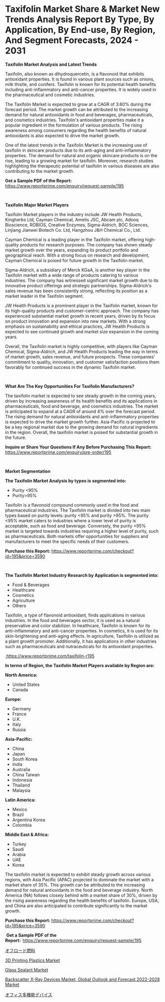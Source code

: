 <p><h1>Taxifolin Market Share & Market New Trends Analysis Report By Type, By Application, By End-use, By Region, And Segment Forecasts, 2024 - 2031</h1></p><p><strong>Taxifolin Market Analysis and Latest Trends</strong></p>
<p><p>Taxifolin, also known as dihydroquercetin, is a flavonoid that exhibits antioxidant properties. It is found in various plant sources such as onions, milk thistle, and conifers. Taxifolin is known for its potential health benefits including anti-inflammatory and anti-cancer properties. It is widely used in the pharmaceutical and cosmetic industries.</p><p>The Taxifolin Market is expected to grow at a CAGR of 3.60% during the forecast period. The market growth can be attributed to the increasing demand for natural antioxidants in food and beverages, pharmaceuticals, and cosmetics industries. Taxifolin's antioxidant properties make it a popular ingredient in the formulation of various products. The rising awareness among consumers regarding the health benefits of natural antioxidants is also expected to drive the market growth.</p><p>One of the latest trends in the Taxifolin Market is the increasing use of taxifolin in skincare products due to its anti-aging and anti-inflammatory properties. The demand for natural and organic skincare products is on the rise, leading to a growing market for taxifolin. Moreover, research studies highlighting the therapeutic potential of taxifolin in various diseases are also contributing to the market growth.</p></p>
<p><strong>Get a Sample PDF of the Report:&nbsp;</strong> <a href="https://www.reportprime.com/enquiry/request-sample/195">https://www.reportprime.com/enquiry/request-sample/195</a></p>
<p>&nbsp;</p>
<p><strong>Taxifolin Major Market Players</strong></p>
<p><p>Taxifolin Market players in the industry include JW Health Products, Kingherbs Ltd, Cayman Chemical, Ametis JSC, Abcam plc, Adooq Bioscience, ROBIOS, Creative Enzymes, Sigma-Aldrich, BOC Sciences, Linjiang Jianwei Biotech Co. Ltd, Hangzhou J&H Chemical Co., Ltd.</p><p>Cayman Chemical is a leading player in the Taxifolin market, offering high-quality products for research purposes. The company has shown steady market growth over the years, expanding its product portfolio and geographical reach. With a strong focus on research and development, Cayman Chemical is poised for future growth in the Taxifolin market.</p><p>Sigma-Aldrich, a subsidiary of Merck KGaA, is another key player in the Taxifolin market with a wide range of products catering to various industries. The company has witnessed significant market growth due to its innovative product offerings and strategic partnerships. Sigma-Aldrich's sales revenue has been consistently strong, reflecting its position as a market leader in the Taxifolin segment.</p><p>JW Health Products is a prominent player in the Taxifolin market, known for its high-quality products and customer-centric approach. The company has experienced substantial market growth in recent years, driven by its focus on product innovation and expansion into new markets. With a strong emphasis on sustainability and ethical practices, JW Health Products is expected to see continued growth and market size expansion in the coming years.</p><p>Overall, the Taxifolin market is highly competitive, with players like Cayman Chemical, Sigma-Aldrich, and JW Health Products leading the way in terms of market growth, sales revenue, and future prospects. These companies' commitment to quality, innovation, and customer satisfaction positions them favorably for continued success in the dynamic Taxifolin market.</p></p>
<p>&nbsp;</p>
<p><strong>What Are The Key Opportunities For Taxifolin Manufacturers?</strong></p>
<p><p>The taxifolin market is expected to see steady growth in the coming years, driven by increasing awareness of its health benefits and its applications in pharmaceuticals, food and beverage, and cosmetics industries. The market is anticipated to expand at a CAGR of around 4% over the forecast period. The rising demand for natural antioxidants and anti-inflammatory properties is expected to drive the market growth further. Asia-Pacific is projected to be a key regional market due to the growing demand for natural ingredients in the region. Overall, the taxifolin market is poised for substantial growth in the future.</p></p>
<p><strong>Inquire or Share Your Questions If Any Before Purchasing This Report:</strong> <a href="https://www.reportprime.com/enquiry/pre-order/195">https://www.reportprime.com/enquiry/pre-order/195</a></p>
<p>&nbsp;</p>
<p><strong>Market Segmentation</strong></p>
<p><strong>The Taxifolin Market Analysis by types is segmented into:</strong></p>
<p><ul><li>Purity <95%</li><li>Purity>95%</li></ul></p>
<p><p>Taxifolin is a flavonoid compound commonly used in the food and pharmaceutical industries. The Taxifolin market is divided into two main types based on purity levels: purity <95% and purity >95%. The purity <95% market caters to industries where a lower level of purity is acceptable, such as food and beverage. Conversely, the purity >95% market is targeted towards industries requiring a higher level of purity, such as pharmaceuticals. Both markets offer opportunities for suppliers and manufacturers to meet the specific needs of their customers.</p></p>
<p><strong>Purchase this Report:&nbsp;</strong><a href="https://www.reportprime.com/checkout?id=195&price=3590">https://www.reportprime.com/checkout?id=195&price=3590</a></p>
<p>&nbsp;</p>
<p><strong>The Taxifolin Market Industry Research by Application is segmented into:</strong></p>
<p><ul><li>Food & Beverages</li><li>Healthcare</li><li>Cosmetics</li><li>Agriculture</li><li>Others</li></ul></p>
<p><p>Taxifolin, a type of flavonoid antioxidant, finds applications in various industries. In the food and beverages sector, it is used as a natural preservative and color stabilizer. In healthcare, Taxifolin is known for its anti-inflammatory and anti-cancer properties. In cosmetics, it is used for its skin-brightening and anti-aging effects. In agriculture, Taxifolin is utilized as a plant growth promoter. Additionally, it has applications in other industries such as pharmaceuticals and nutraceuticals for its antioxidant properties.</p></p>
<p><a href="https://www.reportprime.com/taxifolin-r195">&nbsp;https://www.reportprime.com/taxifolin-r195</a></p>
<p><strong>In terms of Region, the Taxifolin Market Players available by Region are:</strong></p>
<p>
    <p> <strong> North America: </strong>
        <ul>
            <li>United States</li>
            <li>Canada</li>
        </ul>
        </p> 
    <p> <strong> Europe: </strong>
        <ul>
            <li>Germany</li>
            <li>France</li>
            <li>U.K.</li>
            <li>Italy</li>
            <li>Russia</li>
        </ul>
        </p> 
    <p> <strong> Asia-Pacific: </strong>
        <ul>
            <li>China</li>
            <li>Japan</li>
            <li>South Korea</li>
            <li>India</li>
            <li>Australia</li>
            <li>China Taiwan</li>
            <li>Indonesia</li>
            <li>Thailand</li>
            <li>Malaysia</li>
        </ul>
        </p> 
    <p> <strong> Latin America: </strong>
        <ul>
            <li>Mexico</li>
            <li>Brazil</li>
            <li>Argentina Korea</li>
            <li>Colombia</li>
        </ul>
        </p> 
    <p> <strong> Middle East & Africa: </strong>
        <ul>
            <li>Turkey</li>
            <li>Saudi</li>
            <li>Arabia</li>
            <li>UAE</li>
            <li>Korea</li>
        </ul>
    </p>
    </p>
<p><p>The taxifolin market is expected to exhibit steady growth across various regions, with Asia Pacific (APAC) projected to dominate the market with a market share of 35%. This growth can be attributed to the increasing demand for natural antioxidants in the food and beverage industry. North America (NA) follows closely behind with a market share of 30%, driven by the rising awareness regarding the health benefits of taxifolin. Europe, USA, and China are also anticipated to contribute significantly to the market growth.</p></p>
<p><strong>Purchase this Report: </strong><a href="https://www.reportprime.com/checkout?id=195&price=3590">https://www.reportprime.com/checkout?id=195&price=3590</a></p>
<p>&nbsp;<strong>Get a Sample PDF of the Report:&nbsp;&nbsp;</strong><a href="https://www.reportprime.com/enquiry/request-sample/195">https://www.reportprime.com/enquiry/request-sample/195</a></p>
<p><strong></strong></p>
<p><p><a href="https://medium.com/@saplakhanom821/%E5%B8%82%E5%A0%B4%E4%BA%88%E6%B8%AC-%E3%82%B0%E3%83%AD%E3%83%BC%E3%83%90%E3%83%AB%E3%82%AA%E3%83%95%E3%83%AD%E3%83%BC%E3%83%89%E7%87%83%E6%96%99%E3%81%AE%E3%83%88%E3%83%AC%E3%83%B3%E3%83%89%E3%81%A8%E5%BD%B1%E9%9F%BF%E5%88%86%E6%9E%90-2024%E5%B9%B4-1f8f4be7a990">オフロード燃料</a></p><p><a href="https://github.com/gulaimolin/Market-Research-Report-List-5/blob/main/3d-printing-plastics-market.md">3D Printing Plastics Market</a></p><p><a href="https://www.linkedin.com/pulse/glass-sealant-market-size-growing-cagr-159-report-covers-analysis-pyykf">Glass Sealant Market</a></p><p><a href="https://medium.com/@ransomohns/global-backscatter-x-ray-devices-market-global-outlook-and-forecast-2022-2028-industry-types-e880b979cf9d">Backscatter X-Ray Devices Market, Global Outlook and Forecast 2022-2028 Market</a></p><p><a href="https://medium.com/@saplakhanom821/%E6%AC%A1%E3%81%AE%E6%96%87%E3%82%92%E6%97%A5%E6%9C%AC%E8%AA%9E%E3%81%AB%E7%BF%BB%E8%A8%B3%E3%81%97%E3%81%BE%E3%81%99-%E3%82%B0%E3%83%AD%E3%83%BC%E3%83%90%E3%83%AB-%E3%82%AA%E3%83%95%E3%82%A3%E3%82%B9%E3%83%9E%E3%83%AB%E3%83%81%E3%83%95%E3%82%A1%E3%83%B3%E3%82%AF%E3%82%B7%E3%83%A7%E3%83%B3%E3%83%87%E3%83%90%E3%82%A4%E3%82%B9%E6%A5%AD%E7%95%8C%E3%81%AE%E8%AA%BF%E6%9F%BB%E3%83%AC%E3%83%9D%E3%83%BC%E3%83%88-%E7%AB%B6%E4%BA%89%E7%8A%B6%E6%B3%81-%E5%B8%82%E5%A0%B4%E8%A6%8F%E6%A8%A1-%E5%9C%B0%E5%9F%9F%E3%81%AE%E7%8A%B6%E6%B3%81-%E3%81%8A%E3%82%88%E3%81%B3%E5%B0%86%E6%9D%A5%E3%81%AE%E5%B1%95%E6%9C%9B%E4%BA%88%E6%B8%AC-2024%E5%B9%B4-2031%E5%B9%B4-bb77ebd77199">オフィス多機能デバイス</a></p></p>